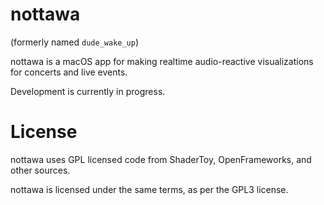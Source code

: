 # nottawa 
(formerly named `dude_wake_up`)

nottawa is a macOS app for making realtime audio-reactive visualizations for concerts and live events.

Development is currently in progress. 

# License

nottawa uses GPL licensed code from ShaderToy, OpenFrameworks, and other sources.

nottawa is licensed under the same terms, as per the GPL3 license. 
